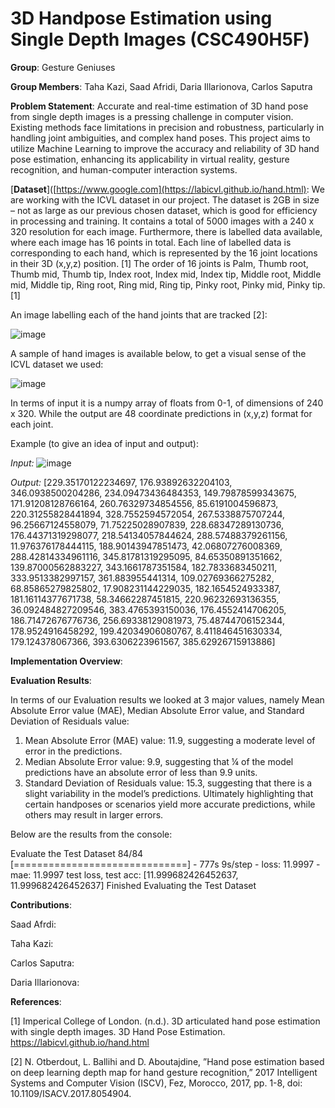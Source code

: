 # 3D Handpose Estimation using Single Depth Images (CSC490H5F)
**Group**: Gesture Geniuses

**Group Members**: Taha Kazi, Saad Afridi, Daria Illarionova, Carlos Saputra

**Problem Statement**: Accurate and real-time estimation of 3D hand pose from single depth images is a pressing challenge in computer vision. Existing methods face limitations in precision and robustness, particularly in handling joint ambiguities, and complex hand poses. This project aims to utilize Machine Learning to improve the accuracy and reliability of 3D hand pose estimation, enhancing its applicability in virtual reality, gesture recognition, and human-computer interaction systems.

 [**Dataset**]([https://www.google.com](https://labicvl.github.io/hand.html): We are working with the ICVL dataset in our project. The dataset is 2GB in size – not as large as our previous chosen dataset, which is good for efficiency in processing and training. It contains a total of 5000 images with a 240 x 320 resolution for each image. Furthermore, there is labelled data available, where each image has 16 points in total. Each line of labelled data is corresponding to each hand, which is represented by the 16 joint locations in their 3D (x,y,z) position. [1] The order of 16 joints is Palm, Thumb root, Thumb mid, Thumb tip, Index root, Index mid, Index tip, Middle root, Middle mid, Middle tip, Ring root, Ring mid, Ring tip, Pinky root, Pinky mid, Pinky tip. [1] 

 An image labelling each of the hand joints that are tracked [2]:
 
![image](https://github.com/CSC490-Capstone-Design-Course/machine-vision/assets/47696403/2e08181d-50d8-4555-9220-2b09c8ddad96)

A sample of hand images is available below, to get a visual sense of the ICVL dataset we used:

![image](https://github.com/CSC490-Capstone-Design-Course/machine-vision/assets/47696403/a3e62f5b-0e5e-4448-99ed-f38958216a44)

In terms of input it is a numpy array of floats from 0-1, of dimensions of 240 x 320. While the output are 48 coordinate predictions in (x,y,z) format for each joint.

Example (to give an idea of input and output):

_Input:_
![image](https://github.com/CSC490-Capstone-Design-Course/machine-vision/assets/47696403/80bcc8cb-85fc-4de9-ab7c-0eaae46f14b0)

_Output:_
[229.35170122234697, 176.93892632204103, 346.0938500204286, 234.09473436484353, 149.79878599343675, 171.91208128766164, 260.76329734854556, 85.6191004596873, 220.31255828441894, 328.7552594572054, 267.5338875707244, 96.25667124558079, 71.75225028907839, 228.68347289130736, 176.44371319298077, 218.54134057844624, 288.57488379261156, 11.976376178444115, 188.90143947851473, 42.06807276008369, 288.42814334961116, 345.81781319295095, 84.65350891351662, 139.87000562883227, 343.1661787351584, 182.7833683450211, 333.9513382997157, 361.883955441314, 109.02769366275282, 68.85865279825802, 17.908231144229035, 182.1654524933387, 181.16114377671738, 58.34662287451815, 220.96232693136355, 36.092484827209546, 383.4765393150036, 176.4552414706205, 186.71472676776736, 256.69338129081973, 75.48744706152344, 178.9524916458292, 199.42034906080767, 8.411846451630334, 179.124378067366, 393.6306223961567, 385.62926715913886]


 **Implementation Overview**: 

**Evaluation Results**: 

In terms of our Evaluation results we looked at 3 major values, namely Mean Absolute Error value (MAE), Median Absolute Error value, and Standard Deviation of Residuals value:

1. Mean Absolute Error (MAE) value: 11.9, suggesting a moderate level of error in the predictions.
2. Median Absolute Error value: 9.9, suggesting that ¼ of the model predictions have an absolute error of less than 9.9 units.
3. Standard Deviation of Residuals value: 15.3, suggesting that there is a slight variability in the model’s predictions. Ultimately highlighting that certain handposes or scenarios yield more accurate predictions, while others may result in larger errors.

Below are the results from the console:

Evaluate the Test Dataset
84/84 [==============================] - 777s 9s/step - loss: 11.9997 - mae: 11.9997
test loss, test acc: [11.999682426452637, 11.999682426452637]
Finished Evaluating the Test Dataset

**Contributions**:

Saad Afrdi:

Taha Kazi:

Carlos Saputra:

Daria Illarionova:

**References**:

[1] Imperical College of London. (n.d.). 3D articulated hand pose estimation with single depth images. 3D Hand Pose Estimation. https://labicvl.github.io/hand.html 

[2] N. Otberdout, L. Ballihi and D. Aboutajdine, ”Hand pose estimation based on deep learning depth map for hand gesture recognition,” 2017 Intelligent Systems and Computer Vision (ISCV), Fez, Morocco, 2017, pp. 1-8, doi: 10.1109/ISACV.2017.8054904.
